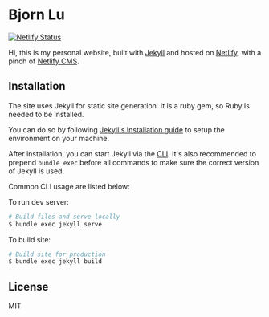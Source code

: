 # Bjorn Lu

[![Netlify Status](https://api.netlify.com/api/v1/badges/edde3832-f023-40b6-b17a-d95b4c897efe/deploy-status)](https://app.netlify.com/sites/bjornlu/deploys)

Hi, this is my personal website, built with [Jekyll](https://jekyllrb.com/) and hosted on [Netlify](https://www.netlify.com/), with a pinch of [Netlify CMS](https://www.netlifycms.org/).

## Installation

The site uses Jekyll for static site generation. It is a ruby gem, so Ruby is needed to be installed.

You can do so by following [Jekyll's Installation guide](https://jekyllrb.com/docs/installation/) to setup the environment on your machine.

After installation, you can start Jekyll via the [CLI](https://jekyllrb.com/docs/usage/). It's also recommended to prepend `bundle exec` before all commands to make sure the correct version of Jekyll is used.

Common CLI usage are listed below:

To run dev server:

``` bash
# Build files and serve locally
$ bundle exec jekyll serve
```

To build site:

``` bash
# Build site for production
$ bundle exec jekyll build
```

## License

MIT
